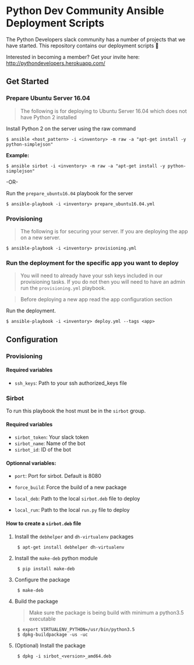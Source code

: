 # Python Dev Community Ansible Deployment Scripts

The Python Developers slack community has a number of projects that we
have started. This repository contains our deployment scripts :tada:

Interested in becoming a member? Get your invite here: http://pythondevelopers.herokuapp.com/

## Get Started

### Prepare Ubuntu Server 16.04

> The following is for deploying to Ubuntu Server 16.04 which does not have Python 2 installed

Install Python 2 on the server using the raw command

    $ ansible <host_pattern> -i <inventory> -m raw -a "apt-get install -y python-simplejson"
    
**Example:**
    
    $ ansible sirbot -i <inventory> -m raw -a "apt-get install -y python-simplejson"
    
-OR-

Run the `prepare_ubuntu16.04` playbook for the server

    $ ansible-playbook -i <inventory> prepare_ubuntu16.04.yml

### Provisioning

> The following is for securing your server. If you are deploying the app on a new server.
    
    $ ansible-playbook -i <inventory> provisioning.yml

### Run the deployment for the specific app you want to deploy

> You will need to already have your ssh keys included in our provisioning tasks.
  If you do not then you will need to have an admin run the `provisioning.yml` playbook.

> Before deploying a new app read the app configuration section

Run the deployment.

    $ ansible-playbook -i <inventory> deploy.yml --tags <app>

## Configuration

### Provisioning

#### Required variables

* `ssh_keys`: Path to your ssh authorized_keys file
    
### Sirbot

To run this playbook the host must be in the `sirbot` group.

#### Required variables

* `sirbot_token`: Your slack token
* `sirbot_name`: Name of the bot
* `sirbot_id`: ID of the bot

#### Optionnal variables:

* `port`: Port for sirbot. Default is 8080

* `force_build`: Force the build of a new package
* `local_deb`: Path to the local `sirbot.deb` file to deploy
* `local_run`: Path to the local `run.py` file to deploy

#### How to create a `sirbot.deb` file

1. Install the `debhelper` and `dh-virtualenv` packages

        $ apt-get install debhelper dh-virtualenv

2. Install the `make-deb` python module

        $ pip install make-deb
    
3. Configure the package

        $ make-deb
    
4. Build the package

    > Make sure the package is being build with minimum a python3.5 executable

        $ export VIRTUALENV_PYTHON=/usr/bin/python3.5 
        $ dpkg-buildpackage -us -uc
        
5. (Optional) Install the package

        $ dpkg -i sirbot_<version>_amd64.deb
    
    
    

